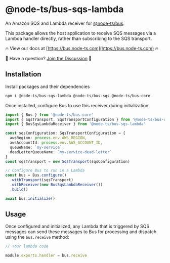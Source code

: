 # @node-ts/bus-sqs-lambda

An Amazon SQS and Lambda receiver for [@node-ts/bus](https://bus.node-ts.com).

This package allows the host application to receive SQS messages via a Lambda handler directly, rather than subscribing to the SQS transport.

🔥 View our docs at [https://bus.node-ts.com](https://bus.node-ts.com) 🔥

🤔 Have a question? [Join the Discussion](https://github.com/node-ts/bus/discussions) 🤔

## Installation

Install packages and their dependencies

```bash
npm i @node-ts/bus-sqs-lambda @node-ts/bus-sqs @node-ts/bus-core
```

Once installed, configure Bus to use this receiver during initialization:

```typescript
import { Bus } from '@node-ts/bus-core'
import { SqsTransport, SqsTransportConfiguration } from '@node-ts/bus-sqs'
import { BusSqsLambdaReceiver } from '@node-ts/bus-sqs-lambda'

const sqsConfiguration: SqsTransportConfiguration = {
  awsRegion: process.env.AWS_REGION,
  awsAccountId: process.env.AWS_ACCOUNT_ID,
  queueName: `my-service`,
  deadLetterQueueName: `my-service-dead-letter`
}
const sqsTransport = new SqsTransport(sqsConfiguration)

// Configure Bus to run in a Lambda
const bus = Bus.configure()
  .withTransport(sqsTransport)
  .withReceiver(new BusSqsLambdaReceiver())
  .build()

await bus.initialize()
```

## Usage

Once configured and initialized, any Lambda that is triggered by SQS messages can send these messages to Bus for processing and dispatch using the `bus.receive` method:

```typescript
// Your lambda code

module.exports.handler = bus.receive
```
